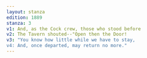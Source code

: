 ```yaml
---
layout: stanza
edition: 1889
stanza: 3
v1: And, as the Cock crew, those who stood before
v2: The Tavern shouted--"Open then the Door!
v3: "You know how little while we have to stay,
v4: And, once departed, may return no more."
---
```

